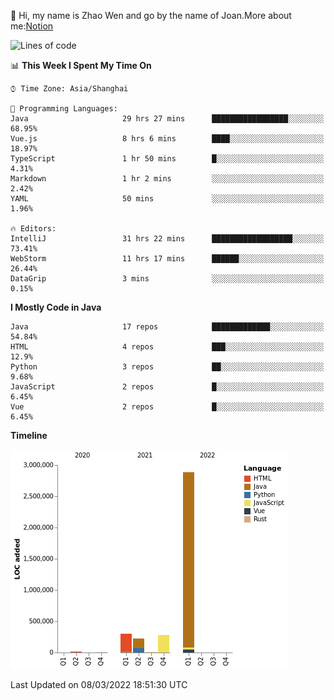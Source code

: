 :wave: Hi, my name is Zhao Wen and go by the name of Joan.More about me:[Notion](https://ybqdren.notion.site/ybqdren/Wen-Zhao-Java-03c1dd267cf5427c908cc5a01541717e)


<!--START_SECTION:waka-->
![Lines of code](https://img.shields.io/badge/From%20Hello%20World%20I%27ve%20Written-4%20Million%20lines%20of%20code-blue)

📊 **This Week I Spent My Time On** 

```text
⌚︎ Time Zone: Asia/Shanghai

💬 Programming Languages: 
Java                     29 hrs 27 mins      █████████████████░░░░░░░░   68.95% 
Vue.js                   8 hrs 6 mins        ████░░░░░░░░░░░░░░░░░░░░░   18.97% 
TypeScript               1 hr 50 mins        █░░░░░░░░░░░░░░░░░░░░░░░░   4.31% 
Markdown                 1 hr 2 mins         ░░░░░░░░░░░░░░░░░░░░░░░░░   2.42% 
YAML                     50 mins             ░░░░░░░░░░░░░░░░░░░░░░░░░   1.96%

🔥 Editors: 
IntelliJ                 31 hrs 22 mins      ██████████████████░░░░░░░   73.41% 
WebStorm                 11 hrs 17 mins      ██████░░░░░░░░░░░░░░░░░░░   26.44% 
DataGrip                 3 mins              ░░░░░░░░░░░░░░░░░░░░░░░░░   0.15%

```

**I Mostly Code in Java** 

```text
Java                     17 repos            █████████████░░░░░░░░░░░░   54.84% 
HTML                     4 repos             ███░░░░░░░░░░░░░░░░░░░░░░   12.9% 
Python                   3 repos             ██░░░░░░░░░░░░░░░░░░░░░░░   9.68% 
JavaScript               2 repos             █░░░░░░░░░░░░░░░░░░░░░░░░   6.45% 
Vue                      2 repos             █░░░░░░░░░░░░░░░░░░░░░░░░   6.45%

```


**Timeline**

![Chart not found](https://raw.githubusercontent.com/ybqdren/ybqdren/main/charts/bar_graph.png) 


 Last Updated on 08/03/2022 18:51:30 UTC
<!--END_SECTION:waka-->


